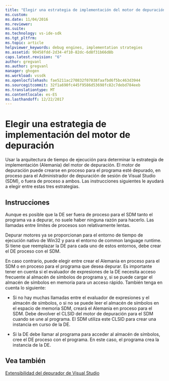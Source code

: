 ```yaml
---
title: "Elegir una estrategia de implementación del motor de depuración | Documentos de Microsoft"
ms.custom: 
ms.date: 11/04/2016
ms.reviewer: 
ms.suite: 
ms.technology: vs-ide-sdk
ms.tgt_pltfrm: 
ms.topic: article
helpviewer_keywords: debug engines, implementation strategies
ms.assetid: 90458fdd-2d34-4f10-82dc-6d8f31b66d8b
caps.latest.revision: "6"
author: gregvanl
ms.author: gregvanl
manager: ghogen
ms.workload: vssdk
ms.openlocfilehash: fae5211ac270832f07038faafbd6f5bc463d3944
ms.sourcegitcommit: 32f1a690fc445f9586d53698fc82c7debd784eeb
ms.translationtype: MT
ms.contentlocale: es-ES
ms.lasthandoff: 12/22/2017
---
```

# <a name="choosing-a-debug-engine-implementation-strategy"></a>Elegir una estrategia de implementación del motor de depuración
Usar la arquitectura de tiempo de ejecución para determinar la estrategia de implementación (Alemania) del motor de depuración. El motor de depuración puede crearse en proceso para el programa esté depurado, en proceso para el Administrador de depuración de sesión de Visual Studio (SDM), o fuera de proceso a ambos. Las instrucciones siguientes le ayudará a elegir entre estas tres estrategias.  
  
## <a name="guidelines"></a>Instrucciones  
 Aunque es posible que la DE ser fuera de proceso para el SDM tanto el programa va a depurar, no suele haber ninguna razón para hacerlo. Las llamadas entre límites de procesos son relativamente lentas.  
  
 Depurar motores ya se proporcionan para el entorno de tiempo de ejecución nativo de Win32 y para el entorno de common language runtime. Si tiene que reemplazar la DE para cada uno de estos entornos, debe crear el DE proceso con el SDM.  
  
 En caso contrario, puede elegir entre crear el Alemania en proceso para el SDM o en proceso para el programa que desea depurar. Es importante tener en cuenta si el evaluador de expresiones de la DE necesita acceso frecuente al almacén de símbolos de programa y, si se puede cargar el almacén de símbolos en memoria para un acceso rápido. También tenga en cuenta lo siguiente:  
  
-   Si no hay muchas llamadas entre el evaluador de expresiones y el almacén de símbolos, o si no se puede leer el almacén de símbolos en el espacio de memoria SDM, creará el Alemania en proceso para el SDM. Debe devolver el CLSID del motor de depuración para el SDM cuando se une al programa. El SDM utiliza este CLSID para crear una instancia en curso de la DE.  
  
-   Si la DE debe llamar al programa para acceder al almacén de símbolos, cree el DE proceso con el programa. En este caso, el programa crea la instancia de la DE.  
  
## <a name="see-also"></a>Vea también  
 [Extensibilidad del depurador de Visual Studio](../../extensibility/debugger/visual-studio-debugger-extensibility.md)